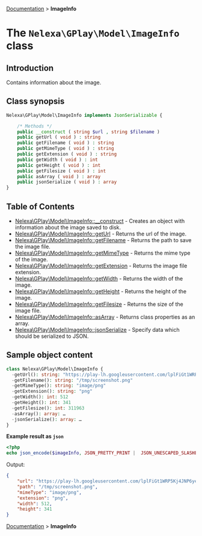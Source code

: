 [Documentation](../../README.md) > **ImageInfo**

# The `Nelexa\GPlay\Model\ImageInfo` class

## Introduction
Contains information about the image.

## Class synopsis
```php
Nelexa\GPlay\Model\ImageInfo implements JsonSerializable {

    /* Methods */
    public __construct ( string $url , string $filename ) 
    public getUrl ( void ) : string
    public getFilename ( void ) : string
    public getMimeType ( void ) : string
    public getExtension ( void ) : string
    public getWidth ( void ) : int
    public getHeight ( void ) : int
    public getFilesize ( void ) : int
    public asArray ( void ) : array
    public jsonSerialize ( void ) : array
}
```

## Table of Contents
* [Nelexa\GPlay\Model\ImageInfo::__construct](imageinfo.__construct.md) - Creates an object with information about the image saved to disk.
* [Nelexa\GPlay\Model\ImageInfo::getUrl](imageinfo.geturl.md) - Returns the url of the image.
* [Nelexa\GPlay\Model\ImageInfo::getFilename](imageinfo.getfilename.md) - Returns the path to save the image file.
* [Nelexa\GPlay\Model\ImageInfo::getMimeType](imageinfo.getmimetype.md) - Returns the mime type of the image.
* [Nelexa\GPlay\Model\ImageInfo::getExtension](imageinfo.getextension.md) - Returns the image file extension.
* [Nelexa\GPlay\Model\ImageInfo::getWidth](imageinfo.getwidth.md) - Returns the width of the image.
* [Nelexa\GPlay\Model\ImageInfo::getHeight](imageinfo.getheight.md) - Returns the height of the image.
* [Nelexa\GPlay\Model\ImageInfo::getFilesize](imageinfo.getfilesize.md) - Returns the size of the image file.
* [Nelexa\GPlay\Model\ImageInfo::asArray](imageinfo.asarray.md) - Returns class properties as an array.
* [Nelexa\GPlay\Model\ImageInfo::jsonSerialize](imageinfo.jsonserialize.md) - Specify data which should be serialized to JSON.


## Sample object content
```php
class Nelexa\GPlay\Model\ImageInfo {
  -getUrl(): string: "https://play-lh.googleusercontent.com/lplFiGt1WRP5Kj4JNP6yekHsNXFjRlt23hUtsrkBnPXL4mxJcFZDPY5Uu56wWHFMBQ4C"
  -getFilename(): string: "/tmp/screenshot.png"
  -getMimeType(): string: "image/png"
  -getExtension(): string: "png"
  -getWidth(): int: 512
  -getHeight(): int: 341
  -getFilesize(): int: 311963
  -asArray(): array: …
  -jsonSerialize(): array: …
}
```
**Example result as `json`**
```php
<?php
echo json_encode($imageInfo, JSON_PRETTY_PRINT |  JSON_UNESCAPED_SLASHES | JSON_UNESCAPED_UNICODE | JSON_UNESCAPED_LINE_TERMINATORS);
```
Output:
```json
{
    "url": "https://play-lh.googleusercontent.com/lplFiGt1WRP5Kj4JNP6yekHsNXFjRlt23hUtsrkBnPXL4mxJcFZDPY5Uu56wWHFMBQ4C",
    "path": "/tmp/screenshot.png",
    "mimeType": "image/png",
    "extension": "png",
    "width": 512,
    "height": 341
}
```

[Documentation](../../README.md) > **ImageInfo**
